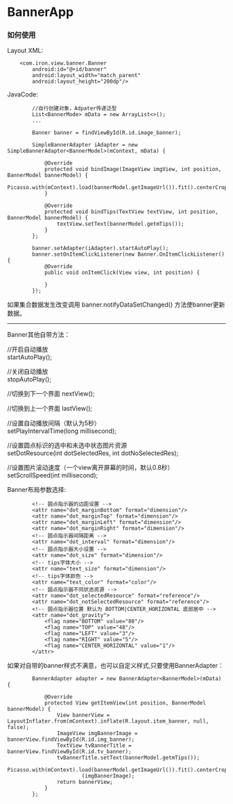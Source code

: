 # BannerApp

### 如何使用

Layout XML:
```
    <com.iron.view.banner.Banner
        android:id="@+id/banner"
        android:layout_width="match_parent"
        android:layout_height="200dp"/>
````

JavaCode:
```
        //自行创建对象，Adpater传递泛型
        List<BannerMode> mData = new ArrayList<>();
        ...

        Banner banner = findViewById(R.id.image_banner);

        SimpleBannerAdapter iAdapter = new SimpleBannerAdapter<BannerModel>(mContext, mData) {

            @Override
            protected void bindImage(ImageView imgView, int position, BannerModel bannerModel) {
                Picasso.with(mContext).load(bannerModel.getImageUrl()).fit().centerCrop().into(imgView);
            }

            @Override
            protected void bindTips(TextView textView, int position, BannerModel bannerModel) {
                textView.setText(bannerModel.getmTips());
            }
        };

        banner.setAdapter(iAdapter).startAutoPlay();
        banner.setOnItemClickListener(new Banner.OnItemClickListener() {
            @Override
            public void onItemClick(View view, int position) {

            }
        });

```
如果集合数据发生改变调用 banner.notifyDataSetChanged() 方法使banner更新数据。
<hr/>

Banner其他自带方法：</br>

//开启自动播放</br>
startAutoPlay();

//关闭自动播放</br>
stopAutoPlay();     

//切换到下一个界面
nextView(); 

//切换到上一个界面
lastView();

//设置自动播放间隔（默认为5秒）</br>
setPlayIntervalTime(long millisecond);  

//设置圆点标识的选中和未选中状态图片资源</br>
setDotResource(int dotSelectedRes, int dotNoSelectedRes);

//设置图片滚动速度（一个view离开屏幕的时间，默认0.8秒）</br>
setScrollSpeed(int millisecond);

Banner布局参数选择:
```
        <!-- 圆点指示器的边距设置 -->
        <attr name="dot_marginBottom" format="dimension"/>
        <attr name="dot_marginTop" format="dimension"/>
        <attr name="dot_marginLeft" format="dimension"/>
        <attr name="dot_marginRight" format="dimension"/>
        <!-- 圆点指示器间隔距离 -->
        <attr name="dot_interval" format="dimension"/>
        <!-- 圆点指示器大小设置 -->
        <attr name="dot_size" format="dimension"/>
        <!-- tips字体大小 -->
        <attr name="text_size" format="dimension"/>
        <!-- tips字体颜色 -->
        <attr name="text_color" format="color"/>
        <!-- 圆点指示器不同状态资源 -->
        <attr name="dot_selectedResource" format="reference"/>
        <attr name="dot_notSelectedResource" format="reference"/>
        <!-- 圆点指示器位置 默认为 BOTTOM|CENTER_HORIZONTAL 底部居中 -->
        <attr name="dot_gravity">
            <flag name="BOTTOM" value="80"/>
            <flag name="TOP" value="48"/>
            <flag name="LEFT" value="3"/>
            <flag name="RIGHT" value="5"/>
            <flag name="CENTER_HORIZONTAL" value="1"/>
        </attr>
```
如果对自带的banner样式不满意，也可以自定义样式,只要使用BannerAdapter：

```
        BannerAdapter adapter = new BannerAdapter<BannerModel>(mData) {

            @Override
            protected View getItemView(int position, BannerModel bannerModel) {
                View bannerView = LayoutInflater.from(mContext).inflate(R.layout.item_banner, null, false);
                ImageView imgBannerImage = bannerView.findViewById(R.id.img_banner);
                TextView tvBannerTitle = bannerView.findViewById(R.id.tv_banner);
                tvBannerTitle.setText(bannerModel.getmTips());
                Picasso.with(mContext).load(bannerModel.getImageUrl()).fit().centerCrop().into
                        (imgBannerImage);
                return bannerView;
            }
        };
```
